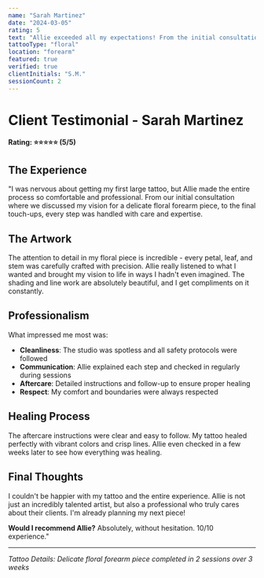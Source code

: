 ```yaml
---
name: "Sarah Martinez"
date: "2024-03-05"
rating: 5
text: "Allie exceeded all my expectations! From the initial consultation to the final session, the entire experience was professional, comfortable, and the results are absolutely stunning. The attention to detail in my floral piece is incredible."
tattooType: "floral"
location: "forearm"
featured: true
verified: true
clientInitials: "S.M."
sessionCount: 2
---
```


# Client Testimonial - Sarah Martinez

**Rating: ⭐⭐⭐⭐⭐ (5/5)**

## The Experience

"I was nervous about getting my first large tattoo, but Allie made the entire process so comfortable and professional. From our initial consultation where we discussed my vision for a delicate floral forearm piece, to the final touch-ups, every step was handled with care and expertise.

## The Artwork

The attention to detail in my floral piece is incredible - every petal, leaf, and stem was carefully crafted with precision. Allie really listened to what I wanted and brought my vision to life in ways I hadn't even imagined. The shading and line work are absolutely beautiful, and I get compliments on it constantly.

## Professionalism

What impressed me most was:
- **Cleanliness**: The studio was spotless and all safety protocols were followed
- **Communication**: Allie explained each step and checked in regularly during sessions
- **Aftercare**: Detailed instructions and follow-up to ensure proper healing
- **Respect**: My comfort and boundaries were always respected

## Healing Process

The aftercare instructions were clear and easy to follow. My tattoo healed perfectly with vibrant colors and crisp lines. Allie even checked in a few weeks later to see how everything was healing.

## Final Thoughts

I couldn't be happier with my tattoo and the entire experience. Allie is not just an incredibly talented artist, but also a professional who truly cares about their clients. I'm already planning my next piece!

**Would I recommend Allie?** Absolutely, without hesitation. 10/10 experience."

---

*Tattoo Details: Delicate floral forearm piece completed in 2 sessions over 3 weeks*